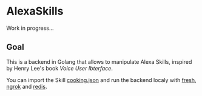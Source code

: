 # AlexaSkills

Work in progress...

## Goal

This is a backend in Golang that allows to manipulate Alexa Skills, inspired by Henry Lee's book *Voice User Ibterface*.

You can import the Skill [cooking.json](https://github.com/saphoooo/AlexaSkills/blob/master/Alexa%20Skill%20Export/cooking.json) and run the backend localy with [fresh](https://github.com/gravityblast/fresh), [ngrok](https://ngrok.com/) and [redis](https://redis.io/).